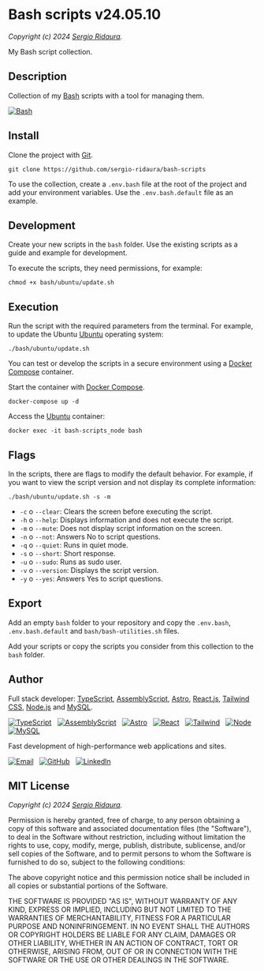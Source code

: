 # Bash scripts v24.05.10

_Copyright (c) 2024 [Sergio Ridaura](https://github.com/sergio-ridaura)._

My Bash script collection.

## Description

Collection of my [Bash](https://www.gnu.org/software/bash/) scripts with a tool for managing them.

[![Bash](https://img.shields.io/badge/bash-333333.svg?style=for-the-badge&logo=gnu-bash&logoColor=white)](https://www.gnu.org/software/bash/)

## Install

Clone the project with [Git](https://git-scm.com/).

```code
git clone https://github.com/sergio-ridaura/bash-scripts
```

To use the collection, create a `.env.bash` file at the root of the project and add your environment variables. Use the `.env.bash.default` file as an example.

## Development

Create your new scripts in the `bash` folder. Use the existing scripts as a guide and example for development.

To execute the scripts, they need permissions, for example:

```console
chmod +x bash/ubuntu/update.sh
```

## Execution

Run the script with the required parameters from the terminal. For example, to update the Ubuntu [Ubuntu](https://ubuntu.com/) operating system:

```console
./bash/ubuntu/update.sh
```

You can test or develop the scripts in a secure environment using a [Docker Compose](https://docs.docker.com/compose/) container.

Start the container with [Docker Compose](https://docs.docker.com/compose/).

```code
docker-compose up -d
```

Access the [Ubuntu](https://ubuntu.com/) container:

```code
docker exec -it bash-scripts_node bash
```

## Flags

In the scripts, there are flags to modify the default behavior. For example, if you want to view the script version and not display its complete information:

```console
./bash/ubuntu/update.sh -s -m
```

- `-c` o `--clear`:   Clears the screen before executing the script.
- `-h` o `--help`:    Displays information and does not execute the script.
- `-m` o `--mute`:    Does not display script information on the screen.
- `-n` o `--not`:     Answers No to script questions.
- `-q` o `--quiet`:   Runs in quiet mode.
- `-s` o `--short`:   Short response.
- `-u` o `--sudo`:    Runs as sudo user.
- `-v` o `--version`: Displays the script version.
- `-y` o `--yes`:     Answers Yes to script questions.

## Export

Add an empty `bash` folder to your repository and copy the `.env.bash`, `.env.bash.default` and `bash/bash-utilities.sh` files.

Add your scripts or copy the scripts you consider from this collection to the `bash` folder.

## Author

Full stack developer: [TypeScript](https://www.typescriptlang.org/), [AssemblyScript](https://www.assemblyscript.org/), [Astro](https://astro.build/), [React.js](https://es.react.dev/), [Tailwind CSS](https://tailwindcss.com/), [Node.js](https://nodejs.org/) and [MySQL](https://www.mysql.com/).

[![TypeScript](https://img.shields.io/badge/TypeScript-0078D4?style=for-the-badge&logo=typescript&logoColor=white)](https://www.typescriptlang.org/) &nbsp; [![AssemblyScript](https://img.shields.io/badge/assemblyscript-0078D4.svg?style=for-the-badge&logo=assemblyscript&logoColor=white)](https://www.assemblyscript.org/) &nbsp; [![Astro](https://img.shields.io/badge/astro-%232C2052.svg?style=for-the-badge&logo=astro&logoColor=white)](https://astro.build/) &nbsp; [![React](https://img.shields.io/badge/react-333333.svg?style=for-the-badge&logo=react&logoColor=white)](https://es.react.dev/) &nbsp; [![Tailwind](https://img.shields.io/badge/tailwind-%2338B2AC.svg?style=for-the-badge&logo=tailwind-css&logoColor=white)](https://tailwindcss.com/) &nbsp; [![Node](https://img.shields.io/badge/node-6DA55F?style=for-the-badge&logo=node.js&logoColor=white)](https://nodejs.org/) &nbsp; [![MySQL](https://img.shields.io/badge/mysql-4479A1.svg?style=for-the-badge&logo=mysql&logoColor=white)](https://www.mysql.com/)

Fast development of high-performance web applications and sites.

[![Email](https://img.shields.io/badge/Email-0078D4?style=for-the-badge&logo=microsoft-outlook&logoColor=white)](mailto:sergio.ridaura@outlook.com) &nbsp; [![GitHub](https://img.shields.io/static/v1?style=for-the-badge&message=GitHub&color=181717&logo=GitHub&logoColor=FFFFFF&label=)](https://github.com/sergio-ridaura) &nbsp; [![LinkedIn](https://img.shields.io/badge/LinkedIn-0077B5?style=for-the-badge&logo=linkedin&logoColor=white)](https://www.linkedin.com/in/sergio-ridaura/)

## MIT License

_Copyright (c) 2024 [Sergio Ridaura](https://github.com/sergio-ridaura)._

Permission is hereby granted, free of charge, to any person obtaining a copy of this software and associated documentation files (the "Software"), to deal in the Software without restriction, including without limitation the rights to use, copy, modify, merge, publish, distribute, sublicense, and/or sell copies of the Software, and to permit persons to whom the Software is furnished to do so, subject to the following conditions:

The above copyright notice and this permission notice shall be included in all copies or substantial portions of the Software.

THE SOFTWARE IS PROVIDED "AS IS", WITHOUT WARRANTY OF ANY KIND, EXPRESS OR IMPLIED, INCLUDING BUT NOT LIMITED TO THE WARRANTIES OF MERCHANTABILITY, FITNESS FOR A PARTICULAR PURPOSE AND NONINFRINGEMENT. IN NO EVENT SHALL THE AUTHORS OR COPYRIGHT HOLDERS BE LIABLE FOR ANY CLAIM, DAMAGES OR OTHER LIABILITY, WHETHER IN AN ACTION OF CONTRACT, TORT OR OTHERWISE, ARISING FROM, OUT OF OR IN CONNECTION WITH THE SOFTWARE OR THE USE OR OTHER DEALINGS IN THE SOFTWARE.
